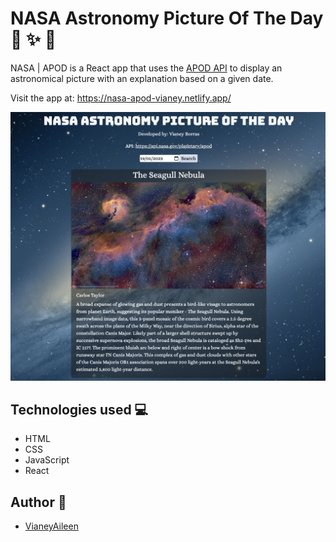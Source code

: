 # NASA Astronomy Picture Of The Day 🌌 ✨ 💫
NASA | APOD is a React app that uses the [APOD API](https://api.nasa.gov/planetary/apod) to display an astronomical picture with an explanation based on a given date.

Visit the app at: https://nasa-apod-vianey.netlify.app/

![APOD](img/APOD.png)

## Technologies used 💻
- HTML
- CSS
- JavaScript
- React

## Author 👤
- [VianeyAileen](https://github.com/VianeyAileen)